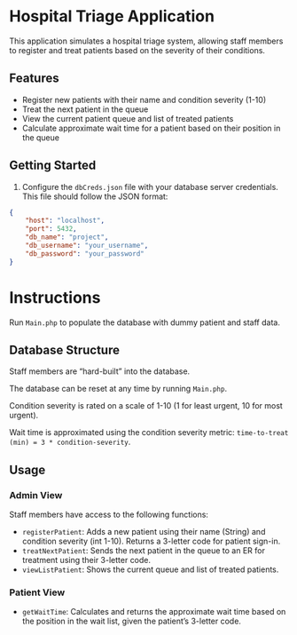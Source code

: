 # Hospital Triage Application

This application simulates a hospital triage system, allowing staff members to register and treat patients based on the severity of their conditions.

## Features

- Register new patients with their name and condition severity (1-10)
- Treat the next patient in the queue
- View the current patient queue and list of treated patients
- Calculate approximate wait time for a patient based on their position in the queue

## Getting Started

1. Configure the `dbCreds.json` file with your database server credentials. This file should follow the JSON format:

```json
{
    "host": "localhost",
    "port": 5432,
    "db_name": "project",
    "db_username": "your_username",
    "db_password": "your_password"
}
```

# Instructions
Run `Main.php` to populate the database with dummy patient and staff data.

## Database Structure
Staff members are “hard-built” into the database.

The database can be reset at any time by running `Main.php`.

Condition severity is rated on a scale of 1-10 (1 for least urgent, 10 for most urgent).

Wait time is approximated using the condition severity metric: `time-to-treat (min) = 3 * condition-severity`.

## Usage
### Admin View
Staff members have access to the following functions:

- `registerPatient`: Adds a new patient using their name (String) and condition severity (int 1-10). Returns a 3-letter code for patient sign-in.
- `treatNextPatient`: Sends the next patient in the queue to an ER for treatment using their 3-letter code.
- `viewListPatient`: Shows the current queue and list of treated patients.

### Patient View
- `getWaitTime`: Calculates and returns the approximate wait time based on the position in the wait list, given the patient’s 3-letter code.
